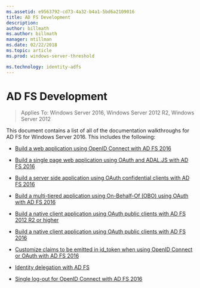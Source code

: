```yaml
---
ms.assetid: e9563792-cd73-4a32-b4a1-5bd6a2109016
title: AD FS Development
description:
author: billmath
ms.author: billmath
manager: mtillman
ms.date: 02/22/2018
ms.topic: article
ms.prod: windows-server-threshold

ms.technology: identity-adfs
---
```

# AD FS Development

>Applies To: Windows Server 2016, Windows Server 2012 R2, Windows Server 2012

This document contains a list of all of the documentation walkthroughs for AD FS for Windows Server 2016. This includes the following:  
  
 
  
* [Build a web application using OpenID Connect with AD FS 2016](../ad-fs/development/Enabling-OpenId-Connect-with-AD-FS.md)  

- [Build a single page web application using OAuth and ADAL.JS with AD FS 2016](../ad-fs/development/Single-Page-Application-with-AD-FS.md)
  
* [Build a server side application using OAuth confidential clients with AD FS 2016](../ad-fs/development/Enabling-Oauth-Confidential-Clients-with-AD-FS-2016.md)

* [Build a multi-tiered application using On-Behalf-Of (OBO) using OAuth with AD FS 2016](../ad-fs/development/AD-FS-On-behalf-of-Authentication-in-Windows-Server-2016.md) 

* [Build a native client application using OAuth public clients with AD FS 2012 R2 or higher](https://msdn.microsoft.com/library/dn633593.aspx)

- [Build a native client application using OAuth public clients with AD FS 2016](../ad-fs/development/native-client-with-ad-fs.md)

- [Customize claims to be emitted in id_token when using OpenID Connect or OAuth with AD FS 2016](../ad-fs/development/Customize-Id-Token-AD-FS-2016.md)

- [Identity delegation with AD FS](../ad-fs/development/ad-fs-identity-delegation.md)

- [Single log-out for OpenID Connect with AD FS 2016](../ad-fs/development/ad-fs-logout-openid-connect.md)





